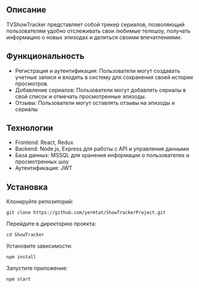 ## Описание
TVShowTracker представляет собой трекер сериалов, позволяющий пользователям удобно отслеживать свои любимые телешоу, получать информацию о новых эпизодах и делиться своими впечатлениями.

## Функциональность
- Регистрация и аутентификация: Пользователи могут создавать учетные записи и входить в систему для сохранения своей истории просмотров.
- Добавление сериалов: Пользователи могут добавлять сериалы в свой список и отмечать просмотренные эпизоды.
- Отзывы: Пользователи могут оставлять отзывы на эпизоды и сериалы

## Технологии
- Frontend: React, Redux
- Backend: Node.js, Express для работы с API и управления данными
- База данных: MSSQL для хранения информации о пользователях и просмотренных шоу
- Аутентификация: JWT

## Установка
Клонируйте репозиторий:

	git clone https://github.com/yermtat/ShowTrackerProject.git

Перейдите в директорию проекта:

  	cd ShowTracker

Установите зависимости:

  	npm install

Запустите приложение:

  	npm start
